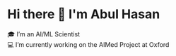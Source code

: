# Hi there 👋 I'm Abul Hasan

🎓 I’m an AI/ML Scientist  
💻 I’m currently working on the AIMed Project at Oxford
